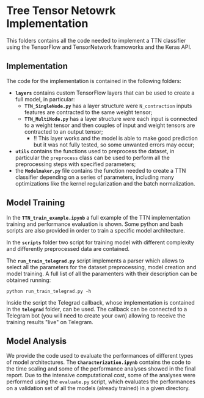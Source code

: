 # Tree Tensor Netowrk Implementation

This folders contains all the code needed to implement a TTN classifier using the TensorFlow and TensorNetwork framoworks and the Keras API.



## Implementation

The code for the implementation is contained in the following folders:
- **`layers`** contains custom TensorFlow layers that can be used to create a full model, in particular:
    - **`TTN_SingleNode.py`** has a layer structure were `N_contraction` inputs features are contracted to the same weight tensor;
    - **`TTN_MultiNode.py`** has a layer structure were each input is connected to a weight tensor and then couples of input and weight tensors are contracted to an output tensor;
        - !! This layer works and the model is able to make good prediction but it was not fully tested, so some unwanted errors may occur;
- **`utils`** contains the functions used to preprocess the dataset, in particular the `preprocess` class can be used to perform all the preprocessing steps with specified parameters;
- the **`Modelmaker.py`** file contains the function needed to create a TTN classifier depending on a series of parameters, including many optimizations like the kernel regularization and the batch normalization.



## Model Training

In the **`TTN_train_example.ipynb`** a full example of the TTN implementation training and performance evaluation is shown. Some python and bash scripts are also provided in order to train a specific model architecture.

In the **`scripts`** folder two script for training model with different complexity and differently preprocessed data are contained.

The **`run_train_telegrad.py`** script implements a parser which allows to select all the parameters for the dataset preprocessing, model creation and model training. A full list of all the paramenters with their description can be obtained running:

```
python run_train_telegrad.py -h
```

Inside the script the Telegrad callback, whose implementation is contained in the **`telegrad`** folder, can be used. The callback can be connected to a Telegram bot (you will need to create your own) allowing to receive the training results "live" on Telegram.



## Model Analysis

We provide the code used to evaluate the performances of different types of model architectures.
The **`Characterization.ipynb`** contains the code to the time scaling and some of the performance analyses showed in the final report. Due to the intensive computational cost, some of the analyses were performed using the `evaluate.py` script, which evaluates the performances on a validation set of all the models (already trained) in a given directory.
